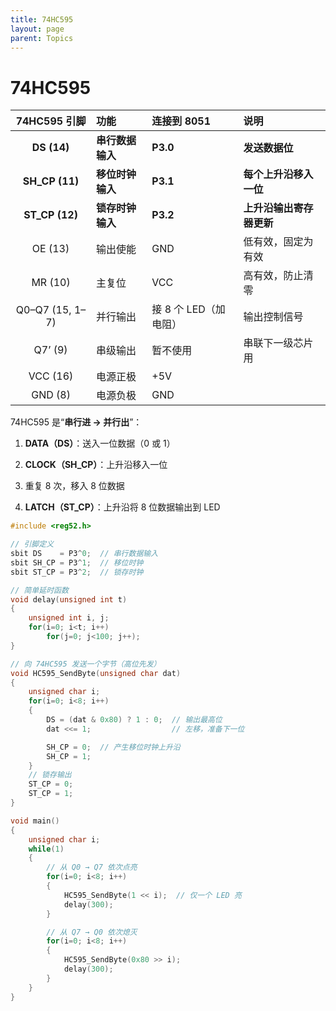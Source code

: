```yaml
---
title: 74HC595
layout: page
parent: Topics
---
```


# 74HC595

|   74HC595 引脚    | 功能         | 连接到 8051       | 说明            |
| :-------------: | :--------- | :------------- | :------------ |
|   **DS (14)**   | **串行数据输入** | **P3.0**       | **发送数据位**     |
| **SH_CP (11)**  | **移位时钟输入** | **P3.1**       | **每个上升沿移入一位** |
|   **ST_CP (12)**    | **锁存时钟输入**     | **P3.2**           | **上升沿输出寄存器更新**    |
|     OE (13)     | 输出使能       | GND            | 低有效，固定为有效     |
|     MR (10)     | 主复位        | VCC            | 高有效，防止清零      |
| Q0–Q7 (15, 1–7) | 并行输出       | 接 8 个 LED（加电阻） | 输出控制信号        |
|     Q7’ (9)     | 串级输出       | 暂不使用           | 串联下一级芯片用      |
|    VCC (16)     | 电源正极       | +5V            |               |
|     GND (8)     | 电源负极       | GND            |               |

74HC595 是“**串行进 → 并行出**”：

1. **DATA（DS）**：送入一位数据（0 或 1）
    
2. **CLOCK（SH_CP）**：上升沿移入一位
    
3. 重复 8 次，移入 8 位数据
    
4. **LATCH（ST_CP）**：上升沿将 8 位数据输出到 LED

```c
#include <reg52.h>

// 引脚定义
sbit DS    = P3^0;  // 串行数据输入
sbit SH_CP = P3^1;  // 移位时钟
sbit ST_CP = P3^2;  // 锁存时钟

// 简单延时函数
void delay(unsigned int t)
{
    unsigned int i, j;
    for(i=0; i<t; i++)
        for(j=0; j<100; j++);
}

// 向 74HC595 发送一个字节（高位先发）
void HC595_SendByte(unsigned char dat)
{
    unsigned char i;
    for(i=0; i<8; i++)
    {
        DS = (dat & 0x80) ? 1 : 0;  // 输出最高位
        dat <<= 1;                  // 左移，准备下一位

        SH_CP = 0;  // 产生移位时钟上升沿
        SH_CP = 1;
    }
    // 锁存输出
    ST_CP = 0;
    ST_CP = 1;
}

void main()
{
    unsigned char i;
    while(1)
    {
        // 从 Q0 → Q7 依次点亮
        for(i=0; i<8; i++)
        {
            HC595_SendByte(1 << i);  // 仅一个 LED 亮
            delay(300);
        }

        // 从 Q7 → Q0 依次熄灭
        for(i=0; i<8; i++)
        {
            HC595_SendByte(0x80 >> i);
            delay(300);
        }
    }
}
```
